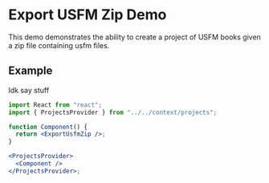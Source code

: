 # Export USFM Zip Demo

This demo demonstrates the ability to create a project of USFM books given a zip file containing usfm files.

## Example

Idk say stuff

```jsx
import React from "react";
import { ProjectsProvider } from "../../context/projects";

function Component() {
  return <ExportUsfmZip />;
}

<ProjectsProvider>
  <Component />
</ProjectsProvider>;
```

